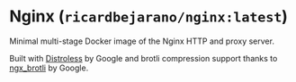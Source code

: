 # Nginx (`ricardbejarano/nginx:latest`)

Minimal multi-stage Docker image of the Nginx HTTP and proxy server.

Built with [Distroless](https://github.com/GoogleContainerTools/distroless/tree/master/base) by Google and brotli compression support thanks to [ngx_brotli](https://github.com/google/ngx_brotli) by Google.
